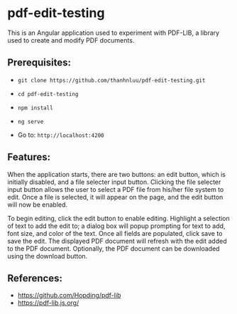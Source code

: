 # pdf-edit-testing

This is an Angular application used to experiment with PDF-LIB, a library used to create and modify PDF documents.

## Prerequisites: 
- `git clone https://github.com/thanhnluu/pdf-edit-testing.git`

- `cd pdf-edit-testing`

- `npm install`

- `ng serve`

- Go to: `http://localhost:4200`

## Features:
When the application starts, there are two buttons: an edit button, which is initially disabled, and a file selecter input button. Clicking the file selecter input button allows the user to select a PDF file from his/her file system to edit. Once a file is selected, it will appear on the page, and the edit button will now be enabled.

To begin editing, click the edit button to enable editing. Highlight a selection of text to add the edit to; a dialog box will popup prompting for text to add, font size, and color of the text. Once all fields are populated, click save to save the edit. The displayed PDF document will refresh with the edit added to the PDF document. Optionally, the PDF document can be downloaded using the download button.

## References:
- https://github.com/Hopding/pdf-lib
- https://pdf-lib.js.org/
